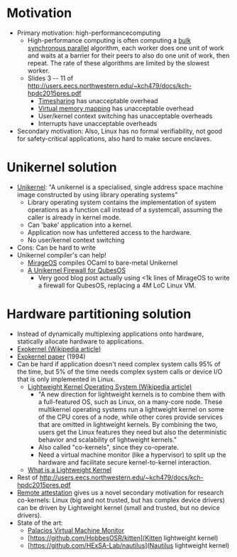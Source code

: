 # Motivation

- Primary motivation: high-performancecomputing
  - High-performance computing is often computing a [bulk synchronous parallel](https://en.wikipedia.org/wiki/Bulk_synchronous_parallel) algorithm, each worker does one unit of work and waits at a barrier for their peers to also do one unit of work, then repeat. The rate of these algorithms are limited by the slowest worker.
  - Slides 3 -- 11 of <http://users.eecs.northwestern.edu/~kch479/docs/kch-hpdc2015pres.pdf>
    - [Timesharing](https://en.wikipedia.org/wiki/Time-sharing) has unacceptable overhead
    - [Virtual memory mapping](https://en.wikipedia.org/wiki/Virtual_memory) has unacceptable overhead
    - User/kernel context switching has unacceptable overheads
    - Interrupts have unacceptable overheads
- Secondary motivation: Also, Linux has no formal verifiability, not good for safety-critical applications, also hard to make secure enclaves.

# Unikernel solution

- [Unikernel](https://en.wikipedia.org/wiki/Unikernel): "A unikernel is a specialised, single address space machine image constructed by using library operating systems"
  - Library operating system contains the implementation of system operations as a function call instead of a systemcall, assuming the caller is already in kernel mode.
  - Can 'bake' application into a kernel.
  - Application now has unfettered access to the hardware.
  - No user/kernel context switching
- Cons: Can be hard to write
- Unikernel compiler's can help!
  - [MirageOS](https://mirage.io/) compiles OCaml to bare-metal Unikernel
  - [A Unikernel Firewall for QubesOS](http://roscidus.com/blog/blog/2016/01/01/a-unikernel-firewall-for-qubesos/)
    - Very good blog post actually using <1k lines of MirageOS to write a firewall for QubesOS, replacing a 4M LoC Linux VM.

# Hardware partitioning solution

- Instead of dynamically multiplexing applications onto hardware, statically allocate hardware to applications.
- [Exokernel (Wikipedia article)](https://en.wikipedia.org/wiki/Exokernel)
- [Exokernel paper](https://dl.acm.org/doi/10.1145/224056.224076) (1994)
- Can be hard if application doesn't need complex system calls 95% of the time, but 5% of the time needs complex system calls or device I/O that is only implemented in Linux.
  - [Lightweight Kernel Operating System (Wikipedia article)](https://en.wikipedia.org/wiki/Lightweight_Kernel_Operating_System)
    - "A new direction for lightweight kernels is to combine them with a full-featured OS, such as Linux, on a many-core node. These multikernel operating systems run a lightweight kernel on some of the CPU cores of a node, while other cores provide services that are omitted in lightweight kernels. By combining the two, users get the Linux features they need but also the deterministic behavior and scalability of lightweight kernels."
    - Also called "co-kernels", since they co-operate.
    - Need a virtual machine monitor (like a hypervisor) to split up the hardware and facilitate secure kernel-to-kernel interaction.
  - [What is a Lightweight Kernel](http://users.eecs.northwestern.edu/~kch479/docs/riesen-lwk.pdf)
- Rest of <http://users.eecs.northwestern.edu/~kch479/docs/kch-hpdc2015pres.pdf>
- [Remote attestation](https://en.wikipedia.org/wiki/Trusted_Computing#REMOTE-ATTESTATION) gives us a novel secondary motivation for research co-kernels: Linux (big and not trusted, but has complex device drivers) can be driven by Lightweight kernel (small and trusted, but no device drivers).
- State of the art:
  - [Palacios Virtual Machine Monitor](http://www.v3vee.org/palacios/)
  - [https://github.com/HobbesOSR/kitten](Kitten lightweight kernel)
  - [https://github.com/HExSA-Lab/nautilus](Nautilus lightweight kernel)
